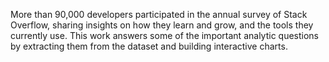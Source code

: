 More than 90,000 developers participated in the annual survey of Stack Overflow, sharing insights on how they learn and grow, and the tools they currently use.
This work answers some of the important analytic questions by extracting them from the dataset and building interactive charts.
